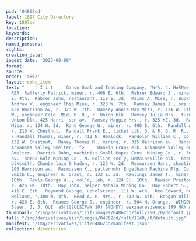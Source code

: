 ```yaml
---
pid: '04862cd'
label: 1897 City Directory
key: 1897cd
location: 
keywords: 
description: 
named_persons: 
rights: 
creation_date: 
ingest_date: '2023-08-09'
format: 
source: 
order: '4862'
layout: cmhc_item
text: "    ' I i t     Ganon Goal and Trading Company, °W*%. 4. HoRNee,     RAF 239
  REA  Rafferty Patrick, miner, r. 406 E. 6th.  Rabrer Edward J., miner, r. rear 329
  E. 4th.  Rabrer John, restaurant, 118 E. 3d.  Raims A. Miss, r. Bucktown.  Ramsay
  Andrew W., engineer Chip Mine, r. 323 W. 7th.  Ramsay James J., ore shippers’ agt,
  431 Harrison av, r. 323 W. 7th.  Ramsey Annie May Miss, r. 126 W. 6th.  Ramsey George
  W., engineer Colo. Mid. R. R., r. Union blk.  Ramsey Julia Mrs., furnished rooms,
  Union blk, 425 Harri- son av.  Ramsey Maggie Mrs., r. 325 KE. 3d.  Ranae Lillie
  Misa, r. 134 W. 2d.  Rand George W., miner, r. 400 E. 6th.  Randall Albert F., smelter,
  r. 210 W. Chestnut.  Randall Frank E., ticket clk. D. & R. G. R. R., r. 112 W. 8th.
  \ Randall Thomas, miner, r. 412 N. Hemlock.  Randolph William C., col’d, barber,
  132 W. Chestnut,  Raney Thomas M., mining, r. 315 Harrison av.  Rangan Alex, slagwheoler
  Arkansas Valley Smelter.  “>     Rankin Frank elk. Arkansas Valley Smelter, r. at
  Smelter.  Rarrick John, machinist Small Hopes Cons. Mining Co., r. 300 Harrison
  av.  Rarus Gold Mining Co., N. Rollins sec’y, DeMaineville blk.  Rasmussen Fred,
  blksmith. Chamberlain & Nadon, r. 123 W. 2d.  Rasmussen Hans, shooting gallery,
  205 Harrison av.  Rasmussen K., patternmkr Engelbach Machine Mfg. Co.  Ravenscroft
  Smith C., engineer A. Grant, r. 133 E. 3d.  Rawlings James T., miner, r. 134 E.
  10th.  Rawls George W.., col’d, lab, r. 124 EH. 10th.  Rawson Preston, engineer,
  r. 426 EK. 10th.  Ray John, helper Mahala Mining Co.  Ray Robert S., engineer, r.
  411 E. 8th.  Raymond George, upholsterer, 111 W. 4th.  Rea Edward, hostler T. D.
  Holland, r.300 W. 4th.  Read A. E. Mrs., r. 312 W. 6th.  Reagan William, miner,
  r. 420 E. 8th.  Reames George S., engineer, r. 504 N. Orange.  WINDOW GLASS, srs
  Steer. J, J, QUI  aSf)[2ULSIPaW 10} SlOnDY] eexzaareszseece 199 NAN ASOT JH "
thumbnail: "/img/derivatives/iiif/images/04862cd/full/250,/0/default.jpg"
full: "/img/derivatives/iiif/images/04862cd/full/1140,/0/default.jpg"
manifest: "/img/derivatives/iiif/04862cd/manifest.json"
collection: directories
---
```

